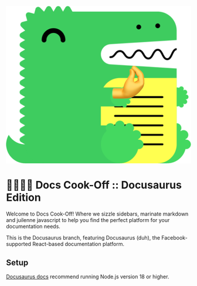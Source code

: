 ![promo header](./assets/docusaurus-logo-chefs-kiss.png)

# 👨‍🍳👨‍🍳 Docs Cook-Off :: Docusaurus Edition

​Welcome to Docs Cook-Off! Where we sizzle sidebars, marinate markdown and juilenne javascript to help you find the perfect platform for your documentation needs.

This is the Docusaurus branch, featuring Docusaurus (duh), the Facebook-supported React-based documentation platform.

## Setup

[Docusaurus docs](https://docusaurus.io/docs/installation) recommend running Node.js version 18 or higher.